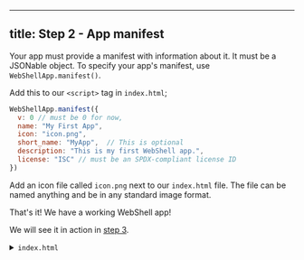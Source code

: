 ----
title: Step 2 - App manifest
----
Your app must provide a manifest with information about it. It must be a JSONable object. To specify your app's manifest, use `WebShellApp.manifest()`.

Add this to our `<script>` tag in `index.html`;

````js
WebShellApp.manifest({
  v: 0 // must be 0 for now,
  name: "My First App",
  icon: "icon.png", 
  short_name: "MyApp",  // This is optional
  description: "This is my first WebShell app.",
  license: "ISC" // must be an SPDX-compliant license ID
})
````

Add an icon file called `icon.png` next to our `index.html` file. The file can be named anything
and be in any standard image format. 

That's it! We have a working WebShell app!

We will see it in action in [step 3](step3).

<details><summary><code>index.html</code></summary>

````html
<!doctype html>
<html>
  <head>
    <!-- include the WebShellApp libray -->
    <script src="https://cdn.jsdelivr.net/npm/@websh/web-shell-app/dist/web-shell-app.js"></script>
  </head>
  <body>
    <div id="app">
      <!-- this is where we will put our UI -->
    </div>
    <script>
      WebShellApp.manifest({
        v: 0 // must be 0 for now,
        name: "My First App",
        icon: "icon.png", 
        short_name: "MyApp",  // This is optional
        description: "This is my first WebShell app.",
        license: "ISC" 
      })
    </script>
  </body>
</html>
````
</details>